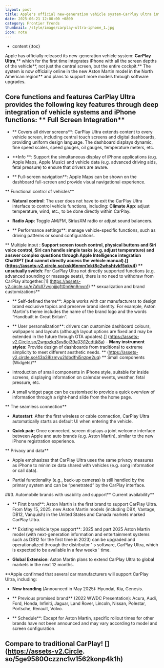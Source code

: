 ```yaml
---
layout: post
title: Apple's official new-generation vehicle system-CarPlay Ultra integrates iPhone with all the screen depths of the car
date: 2025-06-21 12:00:00 +0800
category: Frontier Trends
thumbnail: /style/image/carplay-ultra-iphone_1.jpg
icon: note
---
```

* content
{:toc}

Apple has officially released its new-generation vehicle system: **CarPlay Ultra**,** which for the first time integrates iPhone with all the screen depths of the vehicle**, not just the central screen, but the entire cockpit.** The system is now officially online in the new Aston Martin model in the North American region** and plans to support more models through software upgrades.

## Core functions and features CarPlay Ultra provides the following key features through deep integration of vehicle systems and iPhone functions: ** Full Screen Integration**

- ** Covers all driver screens**: CarPlay Ultra extends content to every vehicle screen, including central touch screens and digital dashboards, providing uniform design language. The dashboard displays dynamic, fine speed scales, speed gauges, oil gauges, temperature meters, etc.

- **Info **: Support the simultaneous display of iPhone applications (e.g. Apple Maps, Apple Music) and vehicle data (e.g. advanced driving aids, fetal pressure) to ensure that drivers are aware.

- ** Full-screen navigation**: Apple Maps can be shown on the dashboard full-screen and provide visual navigational experience.

** Functional control of vehicles**

- **Natural control**: The user does not have to exit the CarPlay Ultra interface to control vehicle functions, including: **Climate App**: adjust temperature, wind, etc., to be done directly within CarPlay.

- **Radio App**: Toggle AM/FM, SiriusXM radio or adjust sound balancers.

- ** Performance settings**: manage vehicle-specific functions, such as driving patterns or sound configurations.

** Multiple input **: Support screen touch control, physical buttons and Siri voice control, Siri can handle simple tasks (e.g. adjust temperature) and answer complex questions through Apple Intelligence integration ChatGPT (but cannot directly access the vehicle manual).[] (https://assets-v2.circle.so/xskl6nmm1ckt8c2whshtvkf5okv4) ** unsutually switch**: For CarPlay Ultra not directly supported functions (e.g. advanced sounding or massage seats), there is no need to withdraw from CarPlay altogether.[1] (https://assets-v2.circle.so/e7a1cll7vvjnjjjg1t0m9m9mvn1) ** sexualization and brand customizations**

- ** Self-defined theme**: Apple works with car manufacturers to design brand exclusive topics and preserve brand identity. For example, Aston Martin's theme includes the name of the brand logo and the words “Handbuilt in Great Britain”.

- ** User personalization**: drivers can customize dashboard colours, wallpapers and layouts (although layout options are fixed and may be extended in the future through OTA updates).[] (https://assets-v2.Circle.so/2wgpzkq3yv8oj39a03j12cdtjk8a) - **Many instrument styles**: Provide design of dashboards from traditional to extreme simplicity to meet different aesthetic needs. ** (https://assets-v2.circle.so/43a38izmyu2ldbdfhi5nzpe2uq) ** Small components (Widgets)**

- Introduction of small components in iPhone style, suitable for inside screens, displaying information on calendar events, weather, fetal pressure, etc.

- A small widget page can be customised to provide a quick overview of information through a right-hand slide from the home page.

** The seamless connection**

- **Autostart**: After the first wireless or cable connection, CarPlay Ultra automatically starts as default UI when entering the vehicle.

- **Quick pair**: Once connected, screen displays a joint welcome interface between Apple and auto brands (e.g. Aston Martin), similar to the new iPhone registration experience.

** Privacy and data**

- Apple emphasizes that CarPlay Ultra uses the same privacy measures as iPhone to minimize data shared with vehicles (e.g. song information or call data).

- Partial functionality (e.g., back-up cameras) is still handled by the primary system and can be “penetrated” by the CarPlay interface.

##3. Automobile brands with usability and support** Current availability**

- ** First brand**: Aston Martin is the first brand to support CarPlay Ultra. From May 15, 2025, new Aston Martin models (including DBX, Vantage, DB12, Vanquish) in the United States and Canada markets marked CarPlay Ultra.

- ** Existing vehicle type support**: 2025 and part 2025 Aston Martin model (with next-generation information and entertainment systems such as DB12 for the first time in 2023) can be upgraded and operationalized through the distributor ' s software, CarPlay Ultra, which is expected to be available in a few weeks ' time.

- **Global Extension**: Aston Martin plans to extend CarPlay Ultra to global markets in the next 12 months.

**Apple confirmed that several car manufacturers will support CarPlay Ultra, including:

- **New branding** (Announced in May 2025): Hyundai, Kia, Genesis.

- ** Previous promised brand** (2022 WWDC Presentation): Acura, Audi, Ford, Honda, Infiniti, Jaguar, Land Rover, Lincoln, Nissan, Polestar, Portsche, Renault, Volvo.

- ** Schedule**: Except for Aston Martin, specific rollout times for other brands have not been announced and may vary according to model and screen configuration.

## Compare to traditional CarPlay! [] (https://assets-v2.Circle. so/5ge9580Oczznc1w1562konp4k1h)